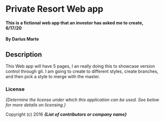 # Private Resort Web app

#### This is a fictional web app that an investor has asked me to create, 6/17/20

#### By Darius Marte

## Description 

This Web app will have 5 pages, I an really doing this to showcase version control through git. I am going to create to different styles, create branches, and then pick a style to merge with the master.  


### License

*{Determine the license under which this application can be used.  See below for more details on licensing.}*

Copyright (c) 2016 **_{List of contributors or company name}_**